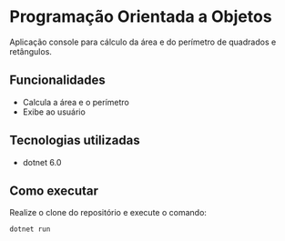 # Programação Orientada a Objetos

Aplicação console para cálculo da área e do perímetro de quadrados e retângulos.

## Funcionalidades

- Calcula a área e o perímetro
- Exibe ao usuário

## Tecnologias utilizadas

- dotnet 6.0

## Como executar

Realize o clone do repositório e execute o comando:

```
dotnet run
```